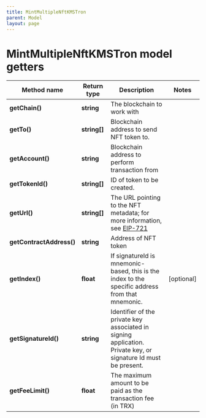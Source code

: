 ```yaml
---
title: MintMultipleNftKMSTron
parent: Model
layout: page
---
```


# MintMultipleNftKMSTron model getters

Method name | Return type | Description | Notes
------------ | ------------- | ------------- | -------------
**getChain()** | **string** | The blockchain to work with |
**getTo()** | **string[]** | Blockchain address to send NFT token to. |
**getAccount()** | **string** | Blockchain address to perform transaction from |
**getTokenId()** | **string[]** | ID of token to be created. |
**getUrl()** | **string[]** | The URL pointing to the NFT metadata; for more information, see <a href="https://eips.ethereum.org/EIPS/eip-721#specification" target="_blank">EIP-721</a> |
**getContractAddress()** | **string** | Address of NFT token |
**getIndex()** | **float** | If signatureId is mnemonic-based, this is the index to the specific address from that mnemonic. | [optional]
**getSignatureId()** | **string** | Identifier of the private key associated in signing application. Private key, or signature Id must be present. |
**getFeeLimit()** | **float** | The maximum amount to be paid as the transaction fee (in TRX) |

